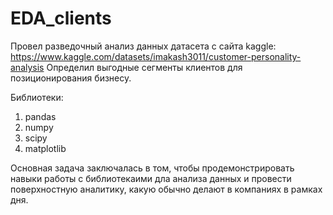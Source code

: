 # EDA_clients

Провел разведочный анализ данных датасета с сайта kaggle: https://www.kaggle.com/datasets/imakash3011/customer-personality-analysis 
Определил выгодные сегменты клиентов для позиционирования бизнесу. 

Библиотеки: 
1. pandas
2. numpy
3. scipy
4. matplotlib


Основная задача заключалась в том, чтобы продемонстрировать навыки работы с библиотекаими дла анализа данных и провести поверхностную аналитику, какую обычно делают в компаниях в рамках дня. 
